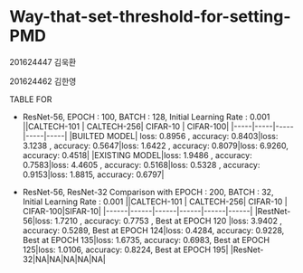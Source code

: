 # Way-that-set-threshold-for-setting-PMD
 201624447 김욱환 
 
 201624462 김한영


TABLE FOR 
 * ResNet-56, EPOCH : 100, BATCH : 128, Initial Learning Rate : 0.001
     ||CALTECH-101 | CALTECH-256| CIFAR-10 | CIFAR-100|
     |-----|-----|-----|-----|-----|
     |BUILTED MODEL| loss: 0.8956 ,  accuracy: 0.8403|loss: 3.1238 ,  accuracy: 0.5647|loss: 1.6422 ,     accuracy: 0.8079|loss: 6.9260,  accuracy: 0.4518|
     |EXISTING MODEL|loss: 1.9486 ,  accuracy: 0.7583|loss: 4.4605 ,  accuracy: 0.5168|loss: 0.5328 ,      accuracy: 0.9153|loss: 1.8815,  accuracy: 0.6797|
  
 * ResNet-56, ResNet-32 Comparison with EPOCH : 200, BATCH : 32, Initial Learning Rate : 0.001
      ||CALTECH-101 | CALTECH-256| CIFAR-10 | CIFAR-100|SIFAR-10|
      |------|------|------|------|------|------|
      |RestNet-56|loss: 1.7210 ,  accuracy: 0.7753 , Best at EPOCH 120 |loss: 3.9402 ,  accuracy: 0.5289, Best at EPOCH 124|loss: 0.4284, accuracy: 0.9228, Best at EPOCH 135|loss: 1.6735, accuracy: 0.6983, Best at EPOCH 125|loss: 1.0106, accuracy: 0.8224, Best at EPOCH 195|
      |ResNet-32|NA|NA|NA|NA|NA|

